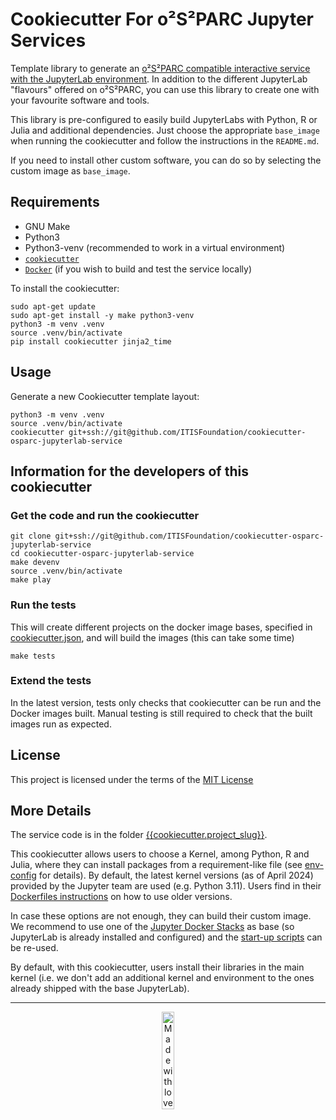 # Cookiecutter For o²S²PARC Jupyter Services

Template library to generate an [o²S²PARC compatible interactive service with the JupyterLab environment](https://docs.osparc.io/#/docs/study_setup/JupyterLabs?id=jupyterlab). 
In addition to the different JupyterLab "flavours" offered on o²S²PARC, you can use this library to create one with your favourite software and tools. 

This library is pre-configured to easily build JupyterLabs with Python, R or Julia and additional dependencies. Just choose the appropriate `base_image` when running the cookiecutter and follow the instructions in the `README.md`.

If you need to install other custom software, you can do so by selecting the custom image as `base_image`.

## Requirements
- GNU Make
- Python3
- Python3-venv (recommended to work in a virtual environment)
- [``cookiecutter``](https://python-package-generator.readthedocs.io/en/master/)
- [``Docker``](https://docs.docker.com/get-docker/) (if you wish to build and test the service locally)

To install the cookiecutter:
```console
sudo apt-get update
sudo apt-get install -y make python3-venv
python3 -m venv .venv
source .venv/bin/activate
pip install cookiecutter jinja2_time
```

## Usage

Generate a new Cookiecutter template layout:
```console
python3 -m venv .venv
source .venv/bin/activate
cookiecutter git+ssh://git@github.com/ITISFoundation/cookiecutter-osparc-jupyterlab-service
```

## Information for the developers of this cookiecutter

### Get the code and run the cookiecutter
```console
git clone git+ssh://git@github.com/ITISFoundation/cookiecutter-osparc-jupyterlab-service
cd cookiecutter-osparc-jupyterlab-service
make devenv
source .venv/bin/activate
make play
```

### Run the tests
This will create different projects on the docker image bases, specified in [cookiecutter.json](/cookiecutter.json), and will build the images (this can take some time)
```console
make tests
```

### Extend the tests
In the latest version, tests only checks that cookiecutter can be run and the Docker images built. Manual testing is still required to check that the built images run as expected.

## License

This project is licensed under the terms of the [MIT License](/LICENSE)

## More Details
The service code is in the folder [{{cookiecutter.project_slug}}](./{{cookiecutter.project_slug}}/).

This cookiecutter allows users to choose a Kernel, among Python, R and Julia, where they can install packages from a requirement-like file (see [env-config]({{cookiecutter.project_slug}}/env-config/) for details). By default, the latest kernel versions (as of April 2024) provided by the Jupyter team are used (e.g. Python 3.11). Users find in their [Dockerfiles instructions](./{{cookiecutter.project_slug}}/Dockerfile#L4) on how to use older versions. 

In case these options are not enough, they can build their custom image. We recommend to use one of the [Jupyter Docker Stacks]({{cookiecutter.project_slug}}/Dockerfile#L4-L5) as base (so JupyterLab is already installed and configured) and the [start-up scripts](./{{cookiecutter.project_slug}}/boot_scripts/) can be re-used.

By default, with this cookiecutter, users install their libraries in the main kernel (i.e. we don't add an additional kernel and environment to the ones already shipped with the base JupyterLab).

---

<p align="center">
<a href="https://www.z43.swiss" target="_blank">
<image src="https://raw.githubusercontent.com/ITISFoundation/osparc-simcore-clients/4e8b18494f3191d55f6692a6a605818aeeb83f95/docs/_media/mwl.png" alt="Made with love (and lots of hard work) at www.z43.swiss" width="20%" />
</a>
</p>
